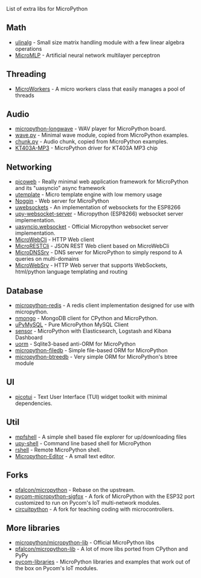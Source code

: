 List of extra libs for MicroPython

## Math
* [ulinalg](https://github.com/jalawson/ulinalg) - Small size matrix handling module with a few linear algebra operations
* [MicroMLP](https://github.com/jczic/MicroMLP) - Artificial neural network multilayer perceptron

## Threading
* [MicroWorkers](https://github.com/jczic/MicroWorkers) - A micro workers class that easily manages a pool of threads

## Audio

* [micropython-longwave](https://github.com/MattMatic/micropython-longwave) - WAV player for MicroPython board.
* [wave.py](Audio/wave.py) - Minimal wave module, copied from MicroPython examples.
* [chunk.py](Audio/chunk.py) - Audio chunk, copied from MicroPython examples.
* [KT403A-MP3](https://github.com/jczic/KT403A-MP3) - MicroPython driver for KT403A MP3 chip

## Networking

* [picoweb](https://github.com/pfalcon/picoweb) - Really minimal web application framework for MicroPython and its "uasyncio" async framework
* [utemplate](https://github.com/pfalcon/utemplate) - Micro template engine with low memory usage
* [Noggin](https://github.com/larsks/micropython-noggin) - Web server for MicroPython
* [uwebsockets](https://github.com/danni/uwebsockets) - An implementation of websockets for the ESP8266
* [upy-websocket-server](https://github.com/BetaRavener/upy-websocket-server) - Micropython (ESP8266) websocket server implementation.
* [uasyncio.websocket](https://github.com/micropython/micropython-lib/tree/master/uasyncio.websocket.server) - Official Micropython websocket server implementation.
* [MicroWebCli](https://github.com/jczic/MicroRESTCli) - HTTP Web client
* [MicroRESTCli](https://github.com/jczic/MicroRESTCli) - JSON REST Web client based on MicroWebCli
* [MicroDNSSrv](https://github.com/jczic/MicroDNSSrv) - DNS server for MicroPython to simply respond to A queries on multi-domains
* [MicroWebSrv](https://github.com/jczic/MicroWebSrv) - HTTP Web server that supports WebSockets, html/python language templating and routing

## Database

* [micropython-redis](https://github.com/dwighthubbard/micropython-redis) - A redis client implementation designed for use with micropython.
* [nmongo](https://github.com/nakagami/nmongo) - MongoDB client for CPython and MicroPython.
* [uPyMySQL](https://github.com/dvrhax/uPyMySQL) - Pure MicroPython MySQL Client
* [sensor](https://github.com/tinytux/sensor) - MicroPython with Elasticsearch, Logstash and Kibana Dashboard
* [uorm](https://github.com/pfalcon/uorm) - Sqlite3-based anti-ORM for MicroPython
* [micropython-filedb](https://github.com/pfalcon/micropython-filedb) - Simple file-based ORM for MicroPython
* [micropython-btreedb](https://github.com/pfalcon/micropython-btreedb) - Very simple ORM for MicroPython's btree module

## UI

* [picotui](https://github.com/pfalcon/picotui) - Text User Interface (TUI) widget toolkit with minimal dependencies.

## Util

* [mpfshell](https://github.com/wendlers/mpfshell) - A simple shell based file explorer for up/downloading files
* [upy-shell](https://github.com/dhylands/upy-shell) - Command line based shell for MicroPython
* [rshell](https://github.com/dhylands/rshell) - Remote MicroPython shell.
* [Micropython-Editor](https://github.com/robert-hh/Micropython-Editor) - A small text editor.

## Forks

* [pfalcon/micropython](https://github.com/pfalcon/micropython) - Rebase on the upstream.
* [pycom-micropython-sigfox](https://github.com/pycom/pycom-micropython-sigfox) - A fork of MicroPython with the ESP32 port customized to run on Pycom's IoT multi-network modules.
* [circuitpython](https://github.com/adafruit/circuitpython) - A fork for teaching coding with microcontrollers.

## More libraries

* [micropython/micropython-lib](https://github.com/micropython/micropython-lib) - Official MicroPython libs
* [pfalcon/micropython-lib](https://github.com/pfalcon/micropython-lib) - A lot of more libs ported from CPython and PyPy
* [pycom-libraries](https://github.com/pycom/pycom-libraries) - MicroPython libraries and examples that work out of the box on Pycom's IoT modules.
